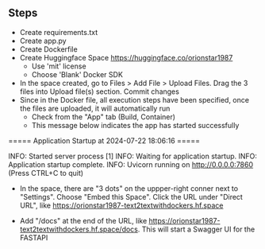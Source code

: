 ## Steps
- Create requirements.txt
- Create app.py
- Create Dockerfile
- Create Huggingface Space https://huggingface.co/orionstar1987
    - Use 'mit' license
    - Choose 'Blank' Docker SDK
- In the space created, go to Files > Add File > Upload Files. Drag the 3 files into Upload file(s) section. Commit changes
- Since in the Docker file, all execution steps have been specified, once the files are uploaded, it will automatically run
    - Check from the "App" tab (Build, Container)
    - This message below indicates the app has started successfully

===== Application Startup at 2024-07-22 18:06:16 =====

INFO:     Started server process [1]
INFO:     Waiting for application startup.
INFO:     Application startup complete.
INFO:     Uvicorn running on http://0.0.0.0:7860 (Press CTRL+C to quit)

- In the space, there are "3 dots" on the uppper-right conner next to "Settings". Choose "Embed this Space". Click the URL under "Direct URL", like https://orionstar1987-text2textwithdockers.hf.space

- Add "/docs" at the end of the URL, like https://orionstar1987-text2textwithdockers.hf.space/docs. This will start a Swagger UI for the FASTAPI
